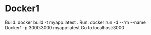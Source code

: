 # Docker1
Build: docker build -t myapp:latest .
Run: docker run -d --rm --name Docker1 -p 3000:3000 myapp:latest
Go to localhost:3000